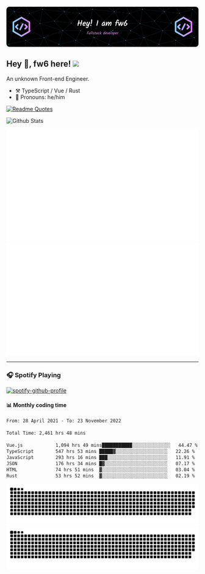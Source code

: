 ![Header](github-header-image.png)

## Hey 👋, fw6 here! <img src="https://github.githubassets.com/images/mona-whisper.gif" height="24" />


An unknown Front-end Engineer.

-   :hammer_and_pick: TypeScript / Vue / Rust
-   :man: Pronouns: he/him


[![Readme Quotes](https://quotes-github-readme.vercel.app/api?type=horizontal&theme=algolia)](https://github.com/piyushsuthar/github-readme-quotes)



![Github Stats](https://github-readme-stats.vercel.app/api?username=fw6&bg_color=30,e96443,904e95&title_color=fff&text_color=fff)

![](https://raw.githubusercontent.com/fw6/github-stats-transparent/output/generated/overview.svg)
![](https://raw.githubusercontent.com/fw6/github-stats-transparent/output/generated/languages.svg)


---

### 🎧 Spotify Playing

<!-- ![spotify-github-profile](/img/default.svg) -->

[![spotify-github-profile](https://spotify-github-profile.vercel.app/api/view?uid=r6wn4hdvypv0lkzyrj0e0pjct&cover_image=true&theme=default&bar_color=53b14f&bar_color_cover=true)](https://github.com/kittinan/spotify-github-profile)
#### :bar_chart: Monthly coding time

<!--START_SECTION:waka-->

```text
From: 28 April 2021 - To: 23 November 2022

Total Time: 2,461 hrs 48 mins

Vue.js            1,094 hrs 49 mins███████████░░░░░░░░░░░░░░   44.47 %
TypeScript        547 hrs 53 mins █████▓░░░░░░░░░░░░░░░░░░░   22.26 %
JavaScript        293 hrs 16 mins ███░░░░░░░░░░░░░░░░░░░░░░   11.91 %
JSON              176 hrs 34 mins █▓░░░░░░░░░░░░░░░░░░░░░░░   07.17 %
HTML              74 hrs 51 mins  ▓░░░░░░░░░░░░░░░░░░░░░░░░   03.04 %
Rust              53 hrs 52 mins  ▓░░░░░░░░░░░░░░░░░░░░░░░░   02.19 %
```

<!--END_SECTION:waka-->




![github contribution grid snake animation](https://raw.githubusercontent.com/platane/platane/output/github-contribution-grid-snake-dark.svg#gh-dark-mode-only)![github contribution grid snake animation](https://raw.githubusercontent.com/platane/platane/output/github-contribution-grid-snake.svg#gh-light-mode-only)
